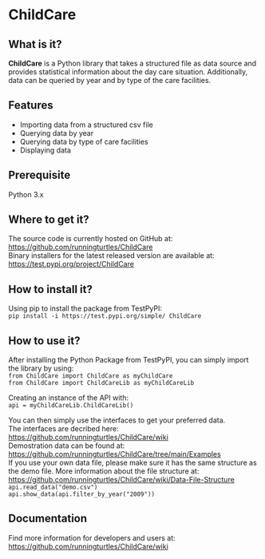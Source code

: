 # ChildCare
## What is it?

**ChildCare** is a Python library that takes a structured file as data source and provides statistical information about the day care situation. Additionally, data can be queried by year and by type of the care facilities.

## Features

- Importing data from a structured csv file
- Querying data by year
- Querying data by type of care facilities
- Displaying data 

## Prerequisite
Python 3.x

## Where to get it?

The source code is currently hosted on GitHub at: https://github.com/runningturtles/ChildCare  
Binary installers for the latest released version are available at: https://test.pypi.org/project/ChildCare

## How to install it?

Using pip to install the package from TestPyPI:   
`pip install -i https://test.pypi.org/simple/ ChildCare`  

## How to use it?

After installing the Python Package from TestPyPI, you can simply import the library by using:  
`from ChildCare import ChildCare as myChildCare`  
`from ChildCare import ChildCareLib as myChildCareLib`  

Creating an instance of the API with:   
`api = myChildCareLib.ChildCareLib()`  

You can then simply use the interfaces to get your preferred data.   
The interfaces are decribed here: https://github.com/runningturtles/ChildCare/wiki  
Demostration data can be found at: https://github.com/runningturtles/ChildCare/tree/main/Examples  
If you use your own data file, please make sure it has the same structure as the demo file.  More information about the file structure at: https://github.com/runningturtles/ChildCare/wiki/Data-File-Structure
`api.read_data("demo.csv")`  
`api.show_data(api.filter_by_year("2009"))`  

## Documentation
Find more information for developers and users at:  
https://github.com/runningturtles/ChildCare/wiki
